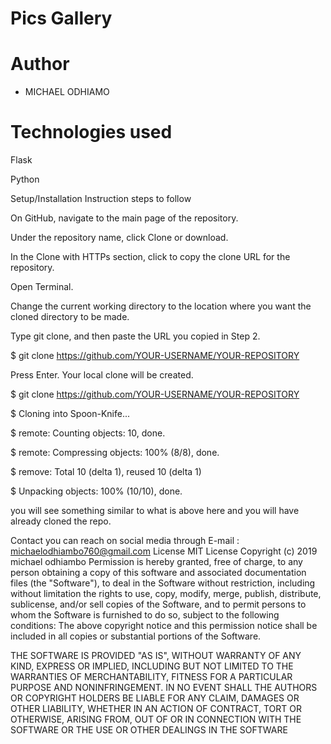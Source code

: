 # Pics Gallery
# Author
* MICHAEL ODHIAMO 

# Technologies used

Flask

Python

Setup/Installation Instruction
steps to follow

On GitHub, navigate to the main page of the repository.

Under the repository name, click Clone or download.

In the Clone with HTTPs section, click to copy the clone URL for the repository.

Open Terminal.

Change the current working directory to the location where you want the cloned directory to be made.

Type git clone, and then paste the URL you copied in Step 2.

$ git clone https://github.com/YOUR-USERNAME/YOUR-REPOSITORY

Press Enter. Your local clone will be created.

$ git clone https://github.com/YOUR-USERNAME/YOUR-REPOSITORY

$ Cloning into Spoon-Knife...

$ remote: Counting objects: 10, done.

$ remote: Compressing objects: 100% (8/8), done.

$ remove: Total 10 (delta 1), reused 10 (delta 1)

$ Unpacking objects: 100% (10/10), done.

you will see something similar to what is above here and you will have already cloned the repo.

Contact
you can reach on social media through
E-mail : michaelodhiambo760@gmail.com
License
MIT License Copyright (c) 2019 michael odhiambo Permission is hereby granted, free of charge, to any person obtaining a copy of this software and associated documentation files (the "Software"), to deal in the Software without restriction, including without limitation the rights to use, copy, modify, merge, publish, distribute, sublicense, and/or sell copies of the Software, and to permit persons to whom the Software is furnished to do so, subject to the following conditions: The above copyright notice and this permission notice shall be included in all copies or substantial portions of the Software.

THE SOFTWARE IS PROVIDED "AS IS", WITHOUT WARRANTY OF ANY KIND, EXPRESS OR IMPLIED, INCLUDING BUT NOT LIMITED TO THE WARRANTIES OF MERCHANTABILITY, FITNESS FOR A PARTICULAR PURPOSE AND NONINFRINGEMENT. IN NO EVENT SHALL THE AUTHORS OR COPYRIGHT HOLDERS BE LIABLE FOR ANY CLAIM, DAMAGES OR OTHER LIABILITY, WHETHER IN AN ACTION OF CONTRACT, TORT OR OTHERWISE, ARISING FROM, OUT OF OR IN CONNECTION WITH THE SOFTWARE OR THE USE OR OTHER DEALINGS IN THE SOFTWARE
 
